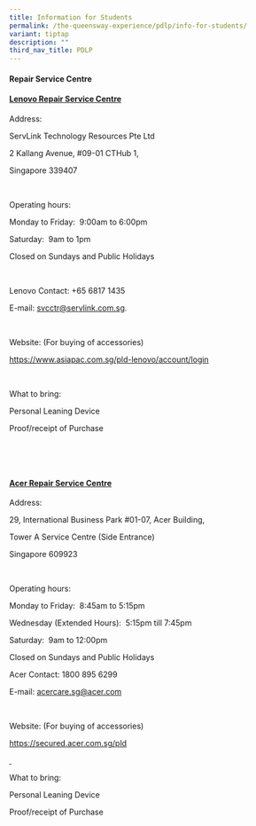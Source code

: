 ```yaml
---
title: Information for Students
permalink: /the-queensway-experience/pdlp/info-for-students/
variant: tiptap
description: ""
third_nav_title: PDLP
---
```

<p></p>
<h4>Repair Service Centre</h4>
<h4><strong><u>Lenovo Repair Service Centre</u></strong></h4>
<p>Address:</p>
<p>ServLink Technology Resources Pte Ltd</p>
<p>2 Kallang Avenue, #09-01 CTHub 1,</p>
<p>Singapore 339407</p>
<p>&nbsp;</p>
<p>Operating hours:</p>
<p>Monday to Friday:&nbsp; 9:00am to 6:00pm</p>
<p>Saturday:&nbsp; 9am to 1pm</p>
<p>Closed on Sundays and Public Holidays</p>
<p>&nbsp;</p>
<p>Lenovo Contact: +65 6817 1435</p>
<p>E-mail: <a href="mailto:svcctr@servlink.com.sg" rel="noopener noreferrer nofollow" target="_blank">svcctr@servlink.com.sg</a>.&nbsp;</p>
<p>&nbsp;</p>
<p>Website: (For buying of accessories)</p>
<p><a href="https://www.asiapac.com.sg/pld-lenovo/account/login" rel="noopener noreferrer nofollow" target="_blank">https://www.asiapac.com.sg/pld-lenovo/account/login</a>
</p>
<p>&nbsp;</p>
<p>What to bring:</p>
<p>Personal Leaning Device</p>
<p>Proof/receipt of Purchase</p>
<p>&nbsp;</p>
<p>&nbsp;</p>
<h4><strong><u>Acer Repair Service Centre</u></strong></h4>
<p>Address:</p>
<p>29, International Business Park #01-07, Acer Building,</p>
<p>Tower A Service Centre (Side Entrance)</p>
<p>Singapore 609923</p>
<p>&nbsp;</p>
<p>Operating hours:</p>
<p>Monday to Friday:&nbsp; 8:45am to 5:15pm</p>
<p>Wednesday (Extended Hours):&nbsp; 5:15pm till 7:45pm</p>
<p>Saturday:&nbsp; 9am to 12:00pm</p>
<p>Closed on Sundays and Public Holidays</p>
<p>Acer Contact: 1800 895 6299</p>
<p>E-mail: <a href="mailto:acercare.sg@acer.com" rel="noopener noreferrer nofollow" target="_blank">acercare.sg@acer.com</a>
</p>
<p>&nbsp;</p>
<p>Website: (For buying of accessories)</p>
<p><a href="https://secured.acer.com.sg/pld" rel="noopener noreferrer nofollow" target="_blank">https://secured.acer.com.sg/pld</a>
</p>
<p><u>&nbsp;</u>
</p>
<p>What to bring:</p>
<p>Personal Leaning Device</p>
<p>Proof/receipt of Purchase</p>
<p></p>
<p></p>
<h4></h4>
<p></p>